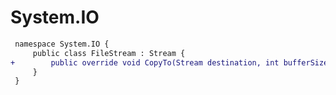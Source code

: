 # System.IO

``` diff
 namespace System.IO {
     public class FileStream : Stream {
+        public override void CopyTo(Stream destination, int bufferSize);
     }
 }
```

